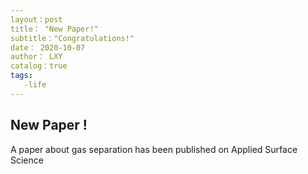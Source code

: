 ```yaml
---
layout：post
title： "New Paper!"
subtitle："Congratulations!"
date： 2020-10-07
author： LXY
catalog：true
tags:
   -life 
---
```

## New Paper ! 

A paper about gas separation has been published  on Applied Surface Science
